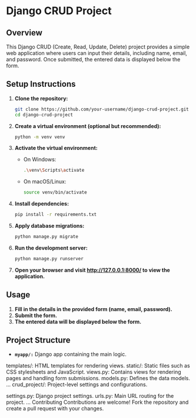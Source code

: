 # Django CRUD Project

## Overview

This Django CRUD (Create, Read, Update, Delete) project provides a simple web application where users can input their details, including name, email, and password. Once submitted, the entered data is displayed below the form.

## Setup Instructions

1. **Clone the repository:**

   ```bash
   git clone https://github.com/your-username/django-crud-project.git
   cd django-crud-project

2. **Create a virtual environment (optional but recommended):**
    
    ```bash
    python -m venv venv

3. **Activate the virtual environment:**

    * On Windows:

        ```bash
        .\venv\Scripts\activate


    * On macOS/Linux:

        ```bash
        source venv/bin/activate

4. **Install dependencies:**

    ```bash
    pip install -r requirements.txt

5. **Apply database migrations:**

    ```bash
    python manage.py migrate

6. **Run the development server:**

    ```bash
    python manage.py runserver

7. **Open your browser and visit http://127.0.0.1:8000/ to view the application.**

## Usage

1. **Fill in the details in the provided form (name, email, password).**
2. **Submit the form.**
3. **The entered data will be displayed below the form.**

## Project Structure

* **```myapp/:```** Django app containing the main logic.

templates/: HTML templates for rendering views.
static/: Static files such as CSS stylesheets and JavaScript.
views.py: Contains views for rendering pages and handling form submissions.
models.py: Defines the data models.
...
crud_project/: Project-level settings and configurations.

settings.py: Django project settings.
urls.py: Main URL routing for the project.
...
Contributing
Contributions are welcome! Fork the repository and create a pull request with your changes.
